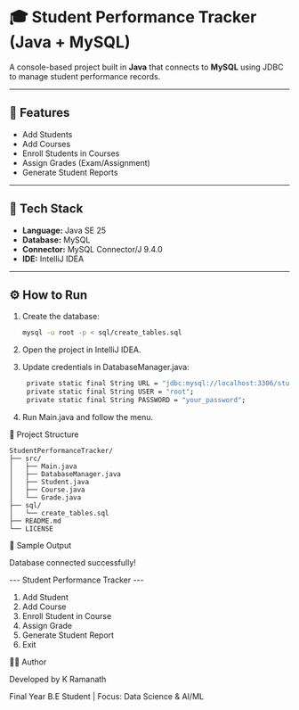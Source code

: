 # 🎓 Student Performance Tracker (Java + MySQL)

A console-based project built in **Java** that connects to **MySQL** using JDBC to manage student performance records.

---

## 🚀 Features
- Add Students
- Add Courses
- Enroll Students in Courses
- Assign Grades (Exam/Assignment)
- Generate Student Reports

---

## 🧠 Tech Stack
- **Language:** Java SE 25
- **Database:** MySQL
- **Connector:** MySQL Connector/J 9.4.0
- **IDE:** IntelliJ IDEA

---

## ⚙️ How to Run

1. Create the database:
   ```bash
   mysql -u root -p < sql/create_tables.sql
2. Open the project in IntelliJ IDEA.

3. Update credentials in DatabaseManager.java:
   ```bash
    private static final String URL = "jdbc:mysql://localhost:3306/student_db";
    private static final String USER = "root";
    private static final String PASSWORD = "your_password";

4. Run Main.java and follow the menu.

📁 Project Structure

    StudentPerformanceTracker/
    ├── src/
    │   ├── Main.java
    │   ├── DatabaseManager.java
    │   ├── Student.java
    │   ├── Course.java
    │   └── Grade.java
    ├── sql/
    │   └── create_tables.sql
    ├── README.md
    └── LICENSE

🧩 Sample Output

Database connected successfully!

--- Student Performance Tracker ---
1. Add Student
2. Add Course
3. Enroll Student in Course
4. Assign Grade
5. Generate Student Report
0. Exit

🧑‍💻 Author

Developed by K Ramanath

Final Year B.E Student | Focus: Data Science & AI/ML
